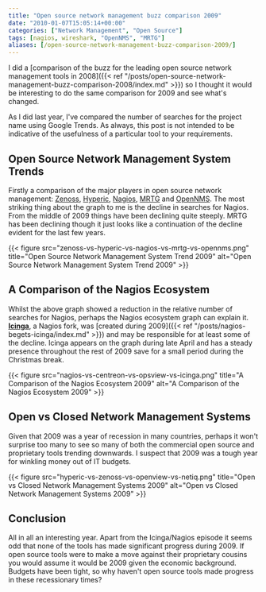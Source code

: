 ```yaml
---
title: "Open source network management buzz comparison 2009"
date: "2010-01-07T15:05:14+00:00"
categories: ["Network Management", "Open Source"]
tags: [nagios, wireshark, "OpenNMS", "MRTG"]
aliases: [/open-source-network-management-buzz-comparison-2009/]
---
```


I did a [comparison of the buzz for the leading open source network management tools in 2008]({{< ref "/posts/open-source-network-management-buzz-comparison-2008/index.md" >}}) so I thought it would be interesting to do the same comparison for 2009 and see what's changed.

As I did last year, I've compared the number of searches for the project name using Google Trends. As always, this post is not intended to be indicative of the usefulness of a particular tool to your requirements.

## Open Source Network Management System Trends

Firstly a comparison of the major players in open source network management: [Zenoss](https://www.zenoss.com/), [Hyperic](http://www.hyperic.com/), [Nagios](http://www.nagios.org/), [MRTG](http://oss.oetiker.ch/mrtg/) and [OpenNMS](https://www.opennms.org/). The most striking thing about the graph to me is the decline in searches for Nagios. From the middle of 2009 things have been declining quite steeply. MRTG has been declining though it just looks like a continuation of the decline evident for the last few years.

{{< figure src="zenoss-vs-hyperic-vs-nagios-vs-mrtg-vs-opennms.png" title="Open Source Network Management System Trend 2009" alt="Open Source Network Management System Trend 2009" >}}

## A Comparison of the Nagios Ecosystem

Whilst the above graph showed a reduction in the relative number of searches for Nagios, perhaps the Nagios ecosystem graph can explain it. [**Icinga**](http://www.icinga.org/), a Nagios fork, was [created during 2009]({{< ref "/posts/nagios-begets-icinga/index.md" >}}) and may be responsible for at least some of the decline. Icinga appears on the graph during late April and has a steady presence throughout the rest of 2009 save for a small period during the Christmas break.

{{< figure src="nagios-vs-centreon-vs-opsview-vs-icinga.png" title="A Comparison of the Nagios Ecosystem 2009" alt="A Comparison of the Nagios Ecosystem 2009" >}}

## Open vs Closed Network Management Systems

Given that 2009 was a year of recession in many countries, perhaps it won't surprise too many to see so many of both the commercial open source and proprietary tools trending downwards. I suspect that 2009 was a tough year for winkling money out of IT budgets.

{{< figure src="hyperic-vs-zenoss-vs-openview-vs-netiq.png"  title="Open vs Closed Network Management Systems 2009" alt="Open vs Closed Network Management Systems 2009" >}}

## Conclusion

All in all an interesting year. Apart from the Icinga/Nagios episode it seems odd that none of the tools has made significant progress during 2009. If open source tools were to make a move against their proprietary cousins you would assume it would be 2009 given the economic background. Budgets have been tight, so why haven't open source tools made progress in these recessionary times?
